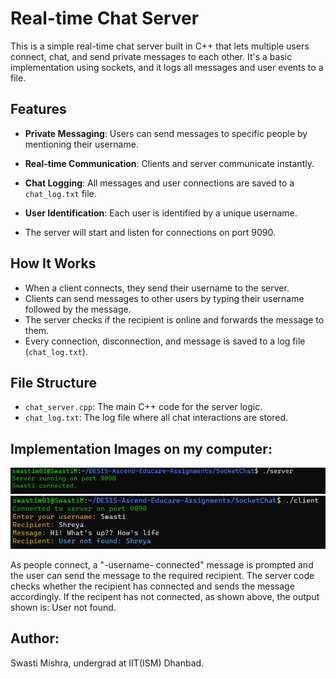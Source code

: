 # Real-time Chat Server

This is a simple real-time chat server built in C++ that lets multiple users connect, chat, and send private messages to each other. It's a basic implementation using sockets, and it logs all messages and user events to a file.

## Features
- **Private Messaging**: Users can send messages to specific people by mentioning their username.
- **Real-time Communication**: Clients and server communicate instantly.
- **Chat Logging**: All messages and user connections are saved to a `chat_log.txt` file.
- **User Identification**: Each user is identified by a unique username.

-   The server will start and listen for connections on port 9090.

## How It Works
- When a client connects, they send their username to the server.
- Clients can send messages to other users by typing their username followed by the message.
- The server checks if the recipient is online and forwards the message to them.
- Every connection, disconnection, and message is saved to a log file (`chat_log.txt`).

## File Structure
- `chat_server.cpp`: The main C++ code for the server logic.
- `chat_log.txt`: The log file where all chat interactions are stored.

## Implementation Images on my computer:

![alt text](image-1.png)
![alt text](image.png)

As people connect, a "-username- connected" message is prompted and the user can send the message to the required recipient. The server code checks whether the recipient has connected and sends the message accordingly. If the recipent has not connected, as shown above, the output shown is: User not found.

## Author: 
Swasti Mishra, undergrad at IIT(ISM) Dhanbad.